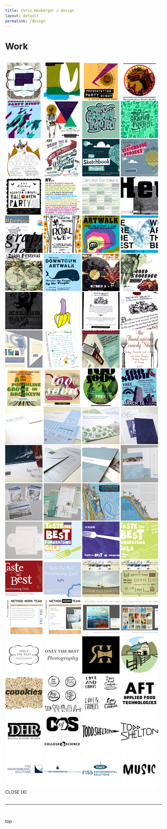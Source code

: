 ```yaml
---
title: Chris Heuberger / design
layout: default
permalink: /design
---
```


<div class="main-content">

  <h1 class="all-caps">Work</h1>
  <br>
  <div class='grid'>
    <img src="images/design/ppn1.jpg">
    <img src="images/design/ppn2.jpg">
    <img src="images/design/ppn3.jpg">
    <img src="images/design/ppn4.jpg">
    <img src="images/design/ppn5.jpg">
    <img src="images/design/ppn-poster.jpg">
    <img src="images/design/type-project1.jpg">
    <img src="images/design/type-project2.jpg">
    <img src="images/design/blockpartyflyer.jpg">
    <img src="images/design/blockpartyflyer2.jpg">
    <img src="images/design/sbp-poster1.jpg">
    <img src="images/design/sbp-poster2.jpg">
    <img src="images/design/halloween-flyer.jpg">
    <img src="images/design/nyfile.jpg">
    <img src="images/design/concept-dartboard.jpg">
    <img src="images/design/insert-sample1.jpg">
    <img src="images/design/insert-sample2.jpg">
    <img src="images/design/poster-royal-we.jpg">
    <img src="images/design/poster-union-artwalk.jpg">
    <img src="images/design/poster-we-are-best.jpg">
    <img src="images/design/poster-west-egg.jpg">
    <img src="images/design/poster-whale.jpg">
    <img src="images/design/fruitcake-bazooka.jpg">
    <img src="images/design/gold-shoulder.jpg">
    <img src="images/design/killer-cat.jpg">
    <img src="images/design/banana-poster.jpg">
    <img src="images/design/img_7362.jpg">
    <img src="images/design/img_7363.jpg">
    <img src="images/design/aiga.jpg">
    <img src="images/design/aiga2.jpg">
    <img src="images/design/lp-flyer2.jpg">
    <img src="images/design/lp-flyer1.jpg">
    <img src="images/design/lp-flyer3.jpg">
    <img src="images/design/lp-flyer4.jpg">
    <img src="images/design/lp-flyer6.jpg">
    <img src="images/design/lp-flyer8.jpg">
    <img src="images/design/img_7274.jpg">
    <img src="images/design/img_7284.jpg">
    <img src="images/design/img_7292.jpg">
    <img src="images/design/img_7299.jpg">
    <img src="images/design/img_7308.jpg">
    <img src="images/design/img_7290.jpg">
    <img src="images/design/img_7307.jpg">
    <img src="images/design/abt.jpg">
    <img src="images/design/aacc.jpg">
    <img src="images/design/acc.jpg">
    <img src="images/design/acc2.jpg">
    <img src="images/design/acc3.jpg">
    <img src="images/design/lv.jpg">
    <img src="images/design/mlk2.jpg">
    <img src="images/design/mlk3.jpg">
    <img src="images/design/mlk4.jpg">
    <img src="images/design/mlk5.jpg">
    <img src="images/design/mlk7.jpg">
    <img src="images/design/derby1.jpg">
    <img src="images/design/derby2.jpg">
    <img src="images/design/mdg-home.jpg">
    <img src="images/design/mdg-sample.jpg">
    <img src="images/design/ht-home.jpg">
    <img src="images/design/ht-series.jpg">
    <img src="images/design/otb-logo1.jpg">
    <img src="images/design/otb-logo2.jpg">
    <img src="images/design/rh-logo.jpg">
    <img src="images/design/ranch-logo.jpg">
    <img src="images/design/coookies.jpg">
    <img src="images/design/cookielogo1.jpg">
    <img src="images/design/cookielogo2.jpg">
    <img src="images/design/logo2.jpg">
    <img src="images/design/logo3.jpg">
    <img src="images/design/logo4.jpg">
    <img src="images/design/ts-logo1.jpg">
    <img src="images/design/ts-logo2.jpg">
    <img src="images/design/fiss-logo4.jpg">
    <img src="images/design/fiss-logo1.jpg">
    <img src="images/design/fiss-logo2.jpg">
    <img src="images/design/bmz-lettering-2.jpg">
  </div>
  <div class="popup">
    <span class='close all-caps'>CLOSE (X)</span>
    <img class="large" src="">
    <div class='explainer'></div>
  </div>

  <div class='shorten'><br><hr><br></div>
  <p class='top'>top</p>

</div> <!-- .main-content -->
